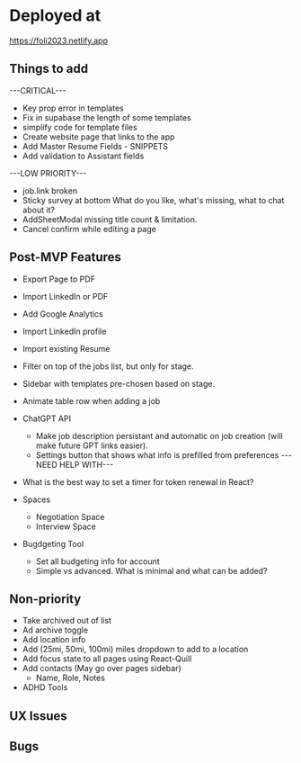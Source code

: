 # Deployed at

https://foli2023.netlify.app

## Things to add

---CRITICAL---
-   Key prop error in templates
-   Fix in supabase the length of some templates
-   simplify code for template files
-   Create website page that links to the app
-   Add Master Resume Fields - SNIPPETS
-   Add validation to Assistant fields


---LOW PRIORITY---
-   job.link broken 
-   Sticky survey at bottom
    What do you like, what's missing, what to chat about it?
-   AddSheetModal missing title count & limitation. 
-   Cancel confirm while editing a page


## Post-MVP Features

-   Export Page to PDF
-   Import LinkedIn or PDF
-   Add Google Analytics
-   Import LinkedIn profile
-   Import existing Resume
-   Filter on top of the jobs list, but only for stage.
-   Sidebar with templates pre-chosen based on stage.
-   Animate table row when adding a job

-   ChatGPT API
    -   Make job description persistant and automatic on job creation (will make future GPT links easier).
    -   Settings button that shows what info is prefilled from preferences
    ---NEED HELP WITH---
-   What is the best way to set a timer for token renewal in React?

-   Spaces
    -   Negotiation Space
    -   Interview Space
-   Bugdgeting Tool
    -   Set all budgeting info for account
    -   Simple vs advanced. What is minimal and what can be added?


## Non-priority

-   Take archived out of list
-   Ad archive toggle
-   Add location info
-   Add (25mi, 50mi, 100mi) miles dropdown to add to a location
-   Add focus state to all pages using React-Quill
-   Add contacts (May go over pages sidebar)
    -   Name, Role, Notes
-   ADHD Tools

## UX Issues

## Bugs

